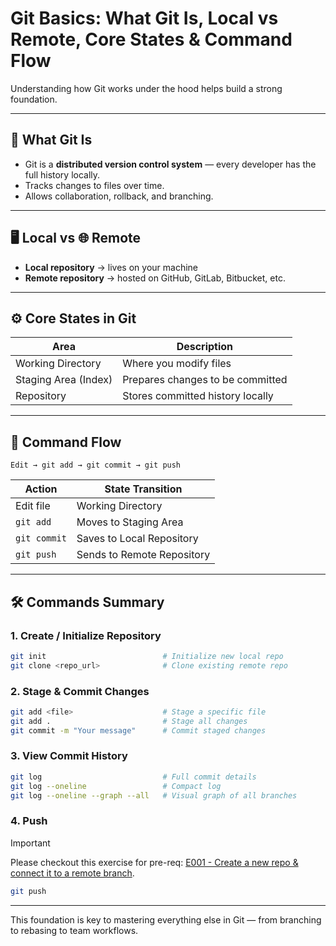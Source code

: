 # Git Basics: What Git Is, Local vs Remote, Core States & Command Flow

Understanding how Git works under the hood helps build a strong foundation.

---

## 🧠 What Git Is

- Git is a **distributed version control system** — every developer has the full history locally.
- Tracks changes to files over time.
- Allows collaboration, rollback, and branching.

---

## 🖥️ Local vs 🌐 Remote

- **Local repository** → lives on your machine  
- **Remote repository** → hosted on GitHub, GitLab, Bitbucket, etc.

---

## ⚙️ Core States in Git

| **Area**             | **Description**                            |
|----------------------|--------------------------------------------|
| Working Directory    | Where you modify files                     |
| Staging Area (Index) | Prepares changes to be committed           |
| Repository           | Stores committed history locally           |

---

## 🔁 Command Flow

```
Edit → git add → git commit → git push
```

| **Action**   | **State Transition**       |
| ------------ | -------------------------- |
| Edit file    | Working Directory          |
| `git add`    | Moves to Staging Area      |
| `git commit` | Saves to Local Repository  |
| `git push`   | Sends to Remote Repository |

---

## 🛠️ Commands Summary

### 1. Create / Initialize Repository
```bash
git init                          # Initialize new local repo
git clone <repo_url>              # Clone existing remote repo
```

### 2. Stage & Commit Changes
```bash
git add <file>                    # Stage a specific file
git add .                         # Stage all changes
git commit -m "Your message"      # Commit staged changes
```

### 3. View Commit History
```bash
git log                           # Full commit details
git log --oneline                 # Compact log
git log --oneline --graph --all   # Visual graph of all branches
```

### 4. Push

> [!important]
>  Please checkout this exercise for pre-req: [E001 - Create a new repo & connect it to a remote branch](../Exercises/E001%20-%20Create%20a%20new%20repository%20&%20connect%20it%20to%20a%20remote%20branch.md).
 
 ```bash
 git push
```

---

This foundation is key to mastering everything else in Git — from branching to rebasing to team workflows.